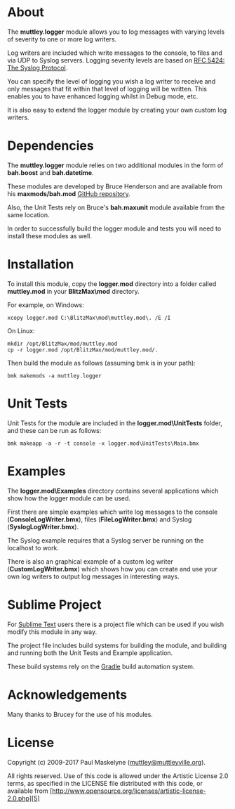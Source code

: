 # About

The **muttley.logger** module allows you to log messages with varying levels of
severity to one or more log writers.

Log writers are included which write messages to the console, to files and via
UDP to Syslog servers. Logging severity levels are based on
[RFC 5424: The Syslog Protocol][6].

You can specify the level of logging you wish a log writer to receive and only
messages that fit within that level of logging will be written. This enables you
to have enhanced logging whilst in Debug mode, etc.

It is also easy to extend the logger module by creating your own custom log
writers.

# Dependencies

The **muttley.logger** module relies on two additional modules in the form of
**bah.boost** and **bah.datetime**.

These modules are developed by Bruce Henderson and are available from his
**maxmods/bah.mod** [GitHub repository][1].

Also, the Unit Tests rely on Bruce's **bah.maxunit** module available from the
same location.

In order to successfully build the logger module and tests you will need to
install these modules as well.

# Installation

To install this module, copy the **logger.mod** directory into a folder called
**muttley.mod** in your **BlitzMax\mod** directory.

For example, on Windows:

	xcopy logger.mod C:\BlitzMax\mod\muttley.mod\. /E /I

On Linux:

	mkdir /opt/BlitzMax/mod/muttley.mod
	cp -r logger.mod /opt/BlitzMax/mod/muttley.mod/.

Then build the module as follows (assuming bmk is in your path):

	bmk makemods -a muttley.logger

# Unit Tests

Unit Tests for the module are included in the **logger.mod\UnitTests** folder,
and these can be run as follows:

	bmk makeapp -a -r -t console -x logger.mod\UnitTests\Main.bmx

# Examples

The **logger.mod\Examples** directory contains several applications which show
how the logger module can be used.

First there are simple examples which write log messages to the console
(**ConsoleLogWriter.bmx**), files (**FileLogWriter.bmx**) and Syslog
(**SyslogLogWriter.bmx**).

The Syslog example requires that a Syslog server be running on the localhost to
work.

There is also an graphical example of a custom log writer
(**CustomLogWriter.bmx**) which shows how you can create and use your own log
writers to output log messages in interesting ways.

# Sublime Project

For [Sublime Text][2] users there is a project file which can be used if you
wish modify this module in any way.

The project file includes build systems for building the module, and building
and running both the Unit Tests and Example application.

These build systems rely on the [Gradle][3] build automation system.

# Acknowledgements

Many thanks to Brucey for the use of his modules.

# License

Copyright (c) 2009-2017 Paul Maskelyne ([muttley@muttleyville.org][4]).

All rights reserved. Use of this code is allowed under the
Artistic License 2.0 terms, as specified in the LICENSE file
distributed with this code, or available from
[http://www.opensource.org/licenses/artistic-license-2.0.php][5]

[1]: https://github.com/maxmods/bah.mod
[2]: http://www.sublimetext.com/
[3]: http://www.gradle.org/
[4]: mailto:muttley@muttleyville.org
[5]: http://www.opensource.org/licenses/artistic-license-2.0.php
[6]: http://tools.ietf.org/html/rfc5424

